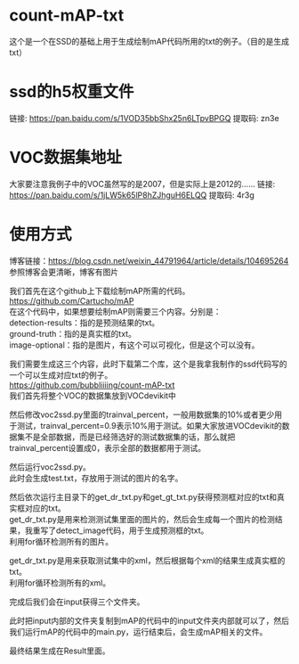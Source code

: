 # count-mAP-txt
这个是一个在SSD的基础上用于生成绘制mAP代码所用的txt的例子。（目的是生成txt）

# ssd的h5权重文件
链接: https://pan.baidu.com/s/1VOD35bbShx25n6LTpvBPGQ 提取码: zn3e

# VOC数据集地址
大家要注意我例子中的VOC虽然写的是2007，但是实际上是2012的……
链接: https://pan.baidu.com/s/1jLW5k65lP8hZJhguH6ELQQ 提取码: 4r3g

# 使用方式
博客链接：https://blog.csdn.net/weixin_44791964/article/details/104695264  
参照博客会更清晰，博客有图片  

我们首先在这个github上下载绘制mAP所需的代码。  
https://github.com/Cartucho/mAP  
在这个代码中，如果想要绘制mAP则需要三个内容。分别是：  
detection-results：指的是预测结果的txt。  
ground-truth：指的是真实框的txt。  
image-optional：指的是图片，有这个可以可视化，但是这个可以没有。  
  
我们需要生成这三个内容，此时下载第二个库，这个是我拿我制作的ssd代码写的一个可以生成对应txt的例子。  
https://github.com/bubbliiiing/count-mAP-txt  
我们首先将整个VOC的数据集放到VOCdevikit中  
  
然后修改voc2ssd.py里面的trainval_percent，一般用数据集的10%或者更少用于测试，trainval_percent=0.9表示10%用于测试。如果大家放进VOCdevikit的数据集不是全部数据，而是已经筛选好的测试数据集的话，那么就把trainval_percent设置成0，表示全部的数据都用于测试。  
  
然后运行voc2ssd.py。  
此时会生成test.txt，存放用于测试的图片的名字。  
  
然后依次运行主目录下的get_dr_txt.py和get_gt_txt.py获得预测框对应的txt和真实框对应的txt。  
get_dr_txt.py是用来检测测试集里面的图片的，然后会生成每一个图片的检测结果，我重写了detect_image代码，用于生成预测框的txt。  
利用for循环检测所有的图片。  
  
get_dr_txt.py是用来获取测试集中的xml，然后根据每个xml的结果生成真实框的txt。  
利用for循环检测所有的xml。  

完成后我们会在input获得三个文件夹。  

此时把input内部的文件夹复制到mAP的代码中的input文件夹内部就可以了，然后我们运行mAP的代码中的main.py，运行结束后，会生成mAP相关的文件。  

最终结果生成在Result里面。  
